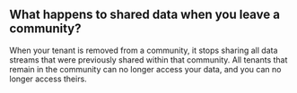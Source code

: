 ## What happens to shared data when you leave a community? 

When your tenant is removed from a community, it stops sharing all data streams that were previously shared within that community. All tenants that remain in the community can no longer access your data, and you can no longer access theirs.